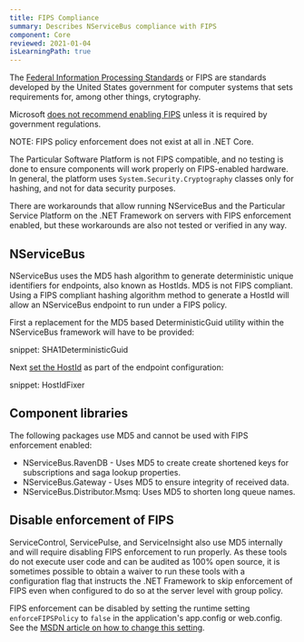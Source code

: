 ```yaml
---
title: FIPS Compliance
summary: Describes NServiceBus compliance with FIPS
component: Core
reviewed: 2021-01-04
isLearningPath: true
---
```


The [Federal Information Processing Standards](https://en.wikipedia.org/wiki/Federal_Information_Processing_Standards) or FIPS are standards developed by the United States government for computer systems that sets requirements for, among other things, crytography.

Microsoft [does not recommend enabling FIPS](https://blogs.technet.microsoft.com/secguide/2014/04/07/why-were-not-recommending-fips-mode-anymore/) unless it is required by government regulations.

NOTE: FIPS policy enforcement does not exist at all in .NET Core.

The Particular Software Platform is not FIPS compatible, and no testing is done to ensure components will work properly on FIPS-enabled hardware. In general, the platform uses `System.Security.Cryptography` classes only for hashing, and not for data security purposes.

There are workarounds that allow running NServiceBus and the Particular Service Platform on the .NET Framework on servers with FIPS enforcement enabled, but these workarounds are also not tested or verified in any way.

## NServiceBus

NServiceBus uses the MD5 hash algorithm to generate deterministic unique identifiers for endpoints, also known as HostIds. MD5 is not FIPS compliant. Using a FIPS compliant hashing algorithm method to generate a HostId will allow an NServiceBus endpoint to run under a FIPS policy.

First a replacement for the MD5 based DeterministicGuid utility within the NServiceBus framework will have to be provided:

snippet: SHA1DeterministicGuid

Next [set the HostId](/nservicebus/hosting/override-hostid.md) as part of the endpoint configuration:

snippet: HostIdFixer

## Component libraries

The following packages use MD5 and cannot be used with FIPS enforcement enabled:

* NServiceBus.RavenDB - Uses MD5 to create create shortened keys for subscriptions and saga lookup properties.
* NServiceBus.Gateway - Uses MD5 to ensure integrity of received data.
* NServiceBus.Distributor.Msmq: Uses MD5 to shorten long queue names.

## Disable enforcement of FIPS

ServiceControl, ServicePulse, and ServiceInsight also use MD5 internally and will require disabling FIPS enforcement to run properly. As these tools do not execute user code and can be audited as 100% open source, it is sometimes possible to obtain a waiver to run these tools with a configuration flag that instructs the .NET Framework to skip enforcement of FIPS even when configured to do so at the server level with group policy.

FIPS enforcement can be disabled by setting the runtime setting `enforceFIPSPolicy` to `false` in the application's app.config or web.config. See the [MSDN article on how to change this setting](https://docs.microsoft.com/en-us/dotnet/framework/configure-apps/file-schema/runtime/enforcefipspolicy-element).
